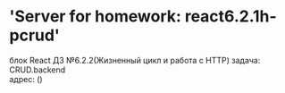 # 'Server for homework: react6.2.1h-pcrud'  
блок React ДЗ №6.2.2(Жизненный цикл и работа с HTTP) задача: CRUD.backend   
адрес: ()
